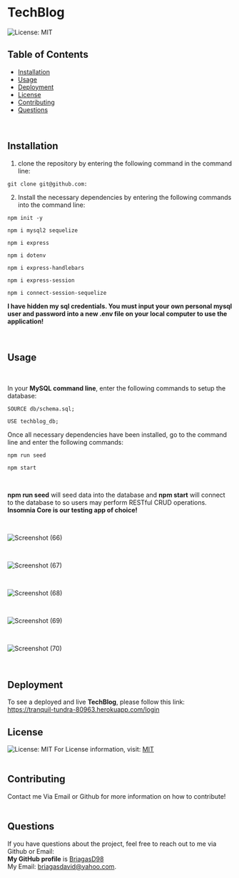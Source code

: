 # TechBlog
![License: MIT](https://img.shields.io/badge/License-MIT-yellow.svg)

## Table of Contents
  * [Installation](#Installation)
  * [Usage](#Usage)
  * [Deployment](#Deployment)
  * [License](#License)
  * [Contributing](#Contributing)
  * [Questions](#Questions)
  <br/>
  
  ## Installation
  1) clone the repository by entering the following command in the command line: <br/> 
  ```
  git clone git@github.com:
  ```
  2) Install the necessary dependencies by entering the following commands into the command line: <br/>
  ```
  npm init -y
  ```
  ```
  npm i mysql2 sequelize
  ```
  ```
  npm i express
  ```
  ```
  npm i dotenv
  ```
  ```
  npm i express-handlebars
  ```
  ```
  npm i express-session
  ```
  ```
  npm i connect-session-sequelize
  ```
  **I have hidden my sql credentials. You must input your own personal mysql user and password into a new .env file on your local computer to use the application!**
  
  <br/>
  
  ## Usage
  
  <br/>
  
  In your **MySQL command line**, enter the following commands to setup the database:
  
  ```
  SOURCE db/schema.sql;
  ```
  ```
  USE techblog_db;
  ```
  Once all necessary dependencies have been installed, go to the command line and enter the following commands:
  ```
  npm run seed
  ```
  ```
  npm start
  ```
  <br/>
  
  **npm run seed** will seed data into the database and **npm start** will connect to the database to so users
  may perform RESTful CRUD operations. **Insomnia Core is our testing app of choice!**
  
  <br/>
  
  ![Screenshot (66)](https://user-images.githubusercontent.com/83102464/131232849-12bc9d5e-0315-402b-849a-825f41abf356.png)
  
  <br/>
  
  ![Screenshot (67)](https://user-images.githubusercontent.com/83102464/131232854-fff01e43-1ca5-43bd-9417-30822b0b410f.png)
  
  <br/>
  
  ![Screenshot (68)](https://user-images.githubusercontent.com/83102464/131232857-e284f936-b3f0-42bc-8f09-3dc7429cd4cb.png)

  <br/>
  
  ![Screenshot (69)](https://user-images.githubusercontent.com/83102464/131232858-4dee5f49-099b-4afd-b042-3ff893e0e7a1.png)

  <br/>
  
  ![Screenshot (70)](https://user-images.githubusercontent.com/83102464/131232859-d16ccace-ca5c-4f4b-a87f-8001ff331466.png)
  
  <br/>

  ## Deployment
  To see a deployed and live **TechBlog**, please follow this link: <br/>
  https://tranquil-tundra-80963.herokuapp.com/login
  <br/>

  ## License
  ![License: MIT](https://img.shields.io/badge/License-MIT-yellow.svg)
  For License information, visit:
  [MIT](https://opensource.org/licenses/MIT)
  <br/>
  <br/>
  ## Contributing
  Contact me Via Email or Github for more information on how to contribute!
  <br/>
  <br/>
  
  ## Questions  
  If you have questions about the project, feel free to reach out to me via Github or Email:
  <br/>
  **My GitHub profile** is [BriagasD98](https://github.com/BriagasD98)
  <br/>
  My Email: [briagasdavid@yahoo.com](mailto:briagasdavid@yahoo.com).
